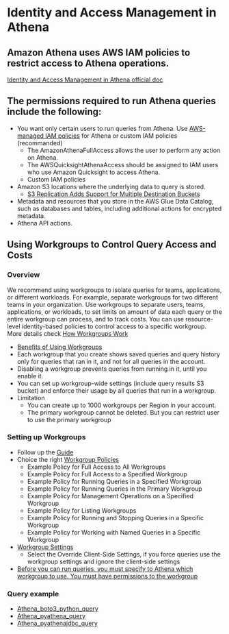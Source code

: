 # Identity and Access Management in Athena

## Amazon Athena uses AWS IAM policies to restrict access to Athena operations.
[Identity and Access Management in Athena official doc](https://docs.aws.amazon.com/athena/latest/ug/security-iam-athena.html)

## The permissions required to run Athena queries include the following:
- You want only certain users to run queries from Athena. Use [AWS-managed IAM policies](https://docs.aws.amazon.com/athena/latest/ug/managed-policies.html) for Athena or custom IAM policies (recommanded)
  - The AmazonAthenaFullAccess allows the user to perform any action on Athena. 
  - The AWSQuicksightAthenaAccess should be assigned to IAM users who use Amazon Quicksight to access Athena.
  - Custom IAM policies 
- Amazon S3 locations where the underlying data to query is stored. 
  - [S3 Replication Adds Support for Multiple Destination Buckets](https://aws.amazon.com/blogs/aws/new-amazon-s3-replication-adds-support-for-multiple-destination-buckets/)
- Metadata and resources that you store in the AWS Glue Data Catalog, such as databases and tables, including additional actions for encrypted metadata. 
- Athena API actions. 

## Using Workgroups to Control Query Access and Costs
### Overview
We recommend using workgroups to isolate queries for teams, applications, or different workloads. For example, separate workgroups for two different teams in your organization. 
Use workgroups to separate users, teams, applications, or workloads, to set limits on amount of data each query or the entire workgroup can process, and to track costs. You can use resource-level identity-based policies to control access to a specific workgroup. More details check [How Workgroups Work](https://docs.aws.amazon.com/athena/latest/ug/user-created-workgroups.html)
- [Benefits of Using Workgroups](https://docs.aws.amazon.com/athena/latest/ug/workgroups-benefits.html)
- Each workgroup that you create shows saved queries and query history only for queries that ran in it, and not for all queries in the account. 
- Disabling a workgroup prevents queries from running in it, until you enable it. 
- You can set up workgroup-wide settings (include query results S3 bucket) and enforce their usage by all queries that run in a workgroup.
- Limitation
  - You can create up to 1000 workgroups per Region in your account.
  - The primary workgroup cannot be deleted. But you can restrict user to use the primary workgroup 

### Setting up Workgroups
- Follow up the [Guide](https://docs.aws.amazon.com/athena/latest/ug/workgroups-procedure.html)
- Choice the right [Workgroup Policies](https://docs.aws.amazon.com/athena/latest/ug/example-policies-workgroup.html)
    - Example Policy for Full Access to All Workgroups
    - Example Policy for Full Access to a Specified Workgroup
    - Example Policy for Running Queries in a Specified Workgroup
    - Example Policy for Running Queries in the Primary Workgroup
    - Example Policy for Management Operations on a Specified Workgroup
    - Example Policy for Listing Workgroups
    - Example Policy for Running and Stopping Queries in a Specific Workgroup
    - Example Policy for Working with Named Queries in a Specific Workgroup
- [Workgroup Settings](https://docs.aws.amazon.com/athena/latest/ug/workgroups-settings.html)
  - Select the Override Client-Side Settings, if you force queries use the workgroup settings and ignore the client-side settings
- [Before you can run queries, you must specify to Athena which workgroup to use. You must have permissions to the workgroup](https://docs.aws.amazon.com/athena/latest/ug/workgroups-create-update-delete.html#specify-wkgroup-to-athena-in-which-to-run-queries)


### Query example
- [Athena_boto3_python_query](analytics/athena-workshop/script/Athena_boto3_python_query.py)
- [Athena_pyathena_query](iot/IoT-Analytics/scripts/query_athena.py)
- [Athena_pyathenajdbc_query](analytics/athena-workshop/script/Athena_pyathena_python_query.py)